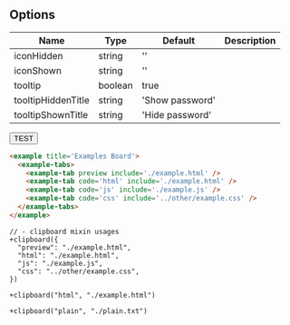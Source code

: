## Options

| Name               | Type    | Default                            | Description |
|--------------------|---------|------------------------------------|-------------|
| iconHidden         | string  | '<i class="far fa-eye-slash"></i>' |             |
| iconShown          | string  | '<i class="far fa-eye"></i>'       |             |
| tooltip            | boolean | true                               |             |
| tooltipHiddenTitle | string  | 'Show password'                    |             |
| tooltipShownTitle  | string  | 'Hide password'                    |             |


<button>TEST</button>  

```html
<example title='Examples Board'>
  <example-tabs>
    <example-tab preview include='./example.html' />
    <example-tab code='html' include='./example.html' />
    <example-tab code='js' include='./example.js' />
    <example-tab code='css' include='../other/example.css' />
  </example-tabs>
</example>
```

```pug
// - clipboard mixin usages
+clipboard({
  "preview": "./example.html",
  "html": "./example.html",
  "js": "./example.js",
  "css": "../other/example.css",
})

+clipboard("html", "./example.html")

+clipboard("plain", "./plain.txt")
```
